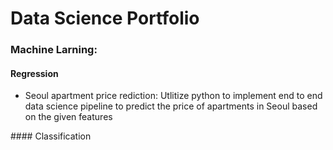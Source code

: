 # Data Science Portfolio
### Machine Larning:
#### Regression
<ul>
<li> Seoul apartment price rediction: Utlitize python to implement end to end data science pipeline to predict the price of apartments in Seoul based on the given features
</li>
</ul>
#### Classification
